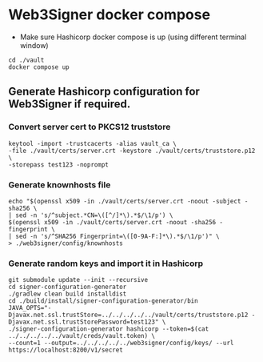 # Web3Signer docker compose

- Make sure Hashicorp docker compose is up (using different terminal window)
```
cd ./vault
docker compose up
```

## Generate Hashicorp configuration for Web3Signer if required.

### Convert server cert to PKCS12 truststore
```
keytool -import -trustcacerts -alias vault_ca \
-file ./vault/certs/server.crt -keystore ./vault/certs/truststore.p12 \
-storepass test123 -noprompt
```

### Generate knownhosts file
```
echo "$(openssl x509 -in ./vault/certs/server.crt -noout -subject -sha256 \
| sed -n 's/^subject.*CN=\([^/]*\).*$/\1/p') \
$(openssl x509 -in ./vault/certs/server.crt -noout -sha256 -fingerprint \
| sed -n 's/^SHA256 Fingerprint=\([0-9A-F:]*\).*$/\1/p')" \
> ./web3signer/config/knownhosts
```

### Generate random keys and import it in Hashicorp

```
git submodule update --init --recursive
cd signer-configuration-generator
./gradlew clean build installdist
cd ./build/install/signer-configuration-generator/bin
JAVA_OPTS="-Djavax.net.ssl.trustStore=../../../../../vault/certs/truststore.p12 -Djavax.net.ssl.trustStorePassword=test123" \
./signer-configuration-generator hashicorp --token=$(cat ../../../../../vault/creds/vault.token) \
--count=1 --output=../../../../../web3signer/config/keys/ --url https://localhost:8200/v1/secret

```